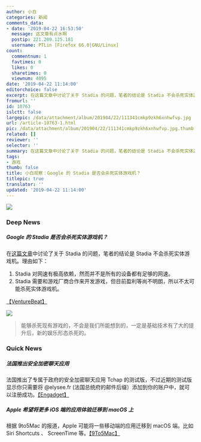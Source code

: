 ```yaml
---
author: 小白
categories: 新闻
comments_data:
- date: '2019-04-22 16:53:50'
  message: 这文章有点水啊
  postip: 221.209.125.181
  username: PTLin [Firefox 66.0|GNU/Linux]
count:
  commentnum: 1
  favtimes: 0
  likes: 0
  sharetimes: 0
  viewnum: 4095
date: '2019-04-22 11:14:00'
editorchoice: false
excerpt: 在这篇文章中讨论了关于 Stadia 的问题，笔者的结论是 Stadia 不会杀死实体游戏机。
fromurl: ''
id: 10763
islctt: false
largepic: /data/attachment/album/201904/22/111341cmkp9zkh6xnhwfvp.jpg
url: /article-10763-1.html
pic: /data/attachment/album/201904/22/111341cmkp9zkh6xnhwfvp.jpg.thumb.jpg
related: []
reviewer: ''
selector: ''
summary: 在这篇文章中讨论了关于 Stadia 的问题，笔者的结论是 Stadia 不会杀死实体游戏机。
tags:
- 游戏
thumb: false
title: 小白观察：Google 的 Stadia 是否会杀死实体游戏机？
titlepic: true
translator: ''
updated: '2019-04-22 11:14:00'
---
```


![](/data/attachment/album/201904/22/111341cmkp9zkh6xnhwfvp.jpg)


### Deep News


##### Google 的 Stadia 是否会杀死实体游戏机？


在[这篇文章](https://venturebeat.com/2019/04/21/will-googles-stadia-console-kill-mobile-games/)中讨论了关于 Stadia 的问题，笔者的结论是 Stadia 不会杀死实体游戏机。理由如下：


1. Stadia 对网速有极高依赖，然而并不是所有的设备都有足够的网速。
2. Stadia 需要和游戏厂商合作来开发游戏，但目前盈利等尚不明朗，所以不太可能杀死实体游戏机。


[【VentureBeat】](https://venturebeat.com/2019/04/21/will-googles-stadia-console-kill-mobile-games/)


![](/data/attachment/album/201904/19/123826jwwhua7ggqzgxufz.png)



> 
> 能够杀死现有游戏的，不会是我们所能想到的，一定是基础技术有了大的提升后，新的娱乐形态杀死的。 
> 
> 
> 


### Quick News


##### 法国推出安全加密聊天应用


法国推出了专属于政府的安全加密聊天应用 Tchap 的测试版，不过近期的测试版显示你只需要将 @elysee.fr (法国总统府的邮件后缀）添加到你的账户中，就可以注册成功。[【Engadget】](https://www.engadget.com/2019/04/21/france-tchap-government-messaging-app/)


##### Apple 希望将更多 iOS 端的应用体验迁移到 macOS 上


根据 9to5Mac 的报道，Apple 可能将一些移动端的应用迁移到 macOS 端。比如 Siri Shortcuts 、 ScreenTime 等。[【9To5Mac】](https://9to5mac.com/2019/04/19/siri-shortcuts-screen-time-mac/)
